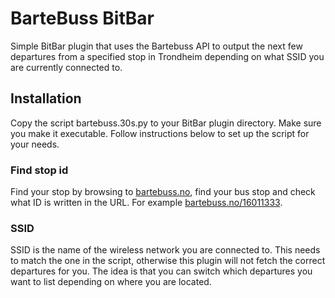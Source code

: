 # BarteBuss BitBar

Simple BitBar plugin that uses the Bartebuss API to output the next few departures from a specified stop in Trondheim depending on what SSID you are currently connected to.

## Installation

Copy the script bartebuss.30s.py to your BitBar plugin directory. Make sure you make it executable. Follow instructions below to set up the script for your needs.

### Find stop id

Find your stop by browsing to [bartebuss.no](bartebuss.no/), find your bus stop and check what ID is written in the URL. For example [bartebuss.no/16011333](http://bartebuss.no/16011333).

### SSID

SSID is the name of the wireless network you are connected to. This needs to match the one in the script, otherwise this plugin will not fetch the correct departures for you. The idea is that you can switch which departures you want to list depending on where you are located.
